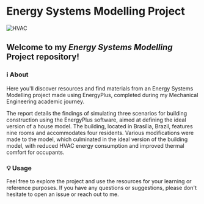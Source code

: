 # Energy Systems Modelling Project
<img src="https://www.simscale.com/wp-content/uploads/2017/06/Industries_Banner_HVAC-1024x299.jpg" alt="HVAC" width="auto" height="auto">

## Welcome to my <em>Energy Systems Modelling</em> Project repository!

### ℹ️ About
Here you'll discover resources and find materials from an Energy Systems Modelling project made using EnergyPlus, completed during my Mechanical Engineering academic journey.

The report details the findings of simulating three scenarios for building construction using the EnergyPlus software, aimed at defining the ideal version of a house model. The building, located in Brasília, Brazil, features nine rooms and accommodates four residents. Various modifications were made to the model, which culminated in the ideal version of the building model, with reduced HVAC energy consumption and improved thermal comfort for occupants.

### 💡 Usage
Feel free to explore the project and use the resources for your learning or reference purposes. If you have any questions or suggestions, please don't hesitate to open an issue or reach out to me.
